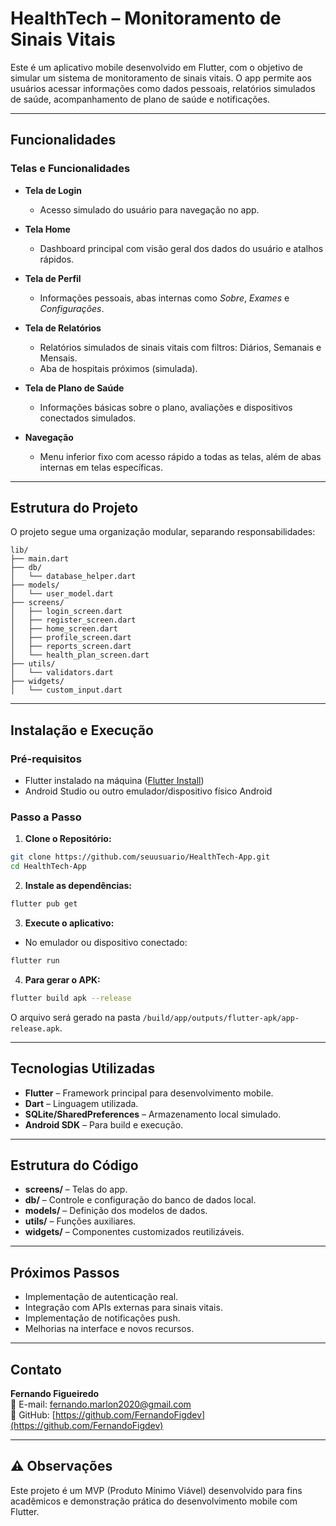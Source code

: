 
# HealthTech – Monitoramento de Sinais Vitais

Este é um aplicativo mobile desenvolvido em Flutter, com o objetivo de simular um sistema de monitoramento de sinais vitais. O app permite aos usuários acessar informações como dados pessoais, relatórios simulados de saúde, acompanhamento de plano de saúde e notificações.

---

## Funcionalidades

### Telas e Funcionalidades

- **Tela de Login**
  - Acesso simulado do usuário para navegação no app.

- **Tela Home**
  - Dashboard principal com visão geral dos dados do usuário e atalhos rápidos.

- **Tela de Perfil**
  - Informações pessoais, abas internas como *Sobre*, *Exames* e *Configurações*.

- **Tela de Relatórios**
  - Relatórios simulados de sinais vitais com filtros: Diários, Semanais e Mensais.
  - Aba de hospitais próximos (simulada).

- **Tela de Plano de Saúde**
  - Informações básicas sobre o plano, avaliações e dispositivos conectados simulados.

- **Navegação**
  - Menu inferior fixo com acesso rápido a todas as telas, além de abas internas em telas específicas.

---

## Estrutura do Projeto

O projeto segue uma organização modular, separando responsabilidades:

```
lib/
├── main.dart
├── db/
│   └── database_helper.dart
├── models/
│   └── user_model.dart
├── screens/
│   ├── login_screen.dart
│   ├── register_screen.dart
│   ├── home_screen.dart
│   ├── profile_screen.dart
│   ├── reports_screen.dart
│   └── health_plan_screen.dart
├── utils/
│   └── validators.dart
├── widgets/
│   └── custom_input.dart
```

---

## Instalação e Execução

### Pré-requisitos

- Flutter instalado na máquina ([Flutter Install](https://docs.flutter.dev/get-started/install))
- Android Studio ou outro emulador/dispositivo físico Android

### Passo a Passo

1. **Clone o Repositório:**

```bash
git clone https://github.com/seuusuario/HealthTech-App.git
cd HealthTech-App
```

2. **Instale as dependências:**

```bash
flutter pub get
```

3. **Execute o aplicativo:**

- No emulador ou dispositivo conectado:

```bash
flutter run
```

4. **Para gerar o APK:**

```bash
flutter build apk --release
```

O arquivo será gerado na pasta `/build/app/outputs/flutter-apk/app-release.apk`.

---

## Tecnologias Utilizadas

- **Flutter** – Framework principal para desenvolvimento mobile.
- **Dart** – Linguagem utilizada.
- **SQLite/SharedPreferences** – Armazenamento local simulado.
- **Android SDK** – Para build e execução.

---

## Estrutura do Código

- **screens/** – Telas do app.
- **db/** – Controle e configuração do banco de dados local.
- **models/** – Definição dos modelos de dados.
- **utils/** – Funções auxiliares.
- **widgets/** – Componentes customizados reutilizáveis.

---

## Próximos Passos

- Implementação de autenticação real.
- Integração com APIs externas para sinais vitais.
- Implementação de notificações push.
- Melhorias na interface e novos recursos.

---

## Contato

**Fernando Figueiredo**  
📧 E-mail: fernando.marlon2020@gmail.com  
🔗 GitHub: [https://github.com/FernandoFigdev](https://github.com/FernandoFigdev)

---

## ⚠️ Observações

Este projeto é um MVP (Produto Mínimo Viável) desenvolvido para fins acadêmicos e demonstração prática do desenvolvimento mobile com Flutter.
